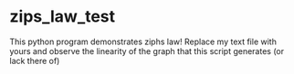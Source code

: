 # zips_law_test
This python program demonstrates ziphs law! Replace my text file with yours and observe the linearity of the graph that this script generates (or lack there of)
